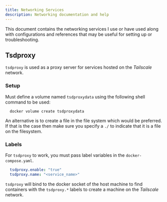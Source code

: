 ```yaml
---
title: Networking Services
description: Networking documentation and help
---
```


This document contains the networking services I use or have used along with configurations and references that may be useful for setting up or troubleshooting.

## Tsdproxy

`tsdproxy` is used as a proxy server for services hosted on the *Tailscale* network. 

### Setup

Must define a volume named `tsdproxydata` using the following shell command to be used:

```shell
  docker volume create tsdproxydata
```

An alternative is to create a file in the file system which would be preferred. If that is the case then make sure you specify a `./` to indicate that it is a file on the filesystem. 

### Labels

For `tsdproxy` to work, you must pass label variables in the `docker-compose.yaml`.

```yaml
  tsdproxy.enable: "true"
  tsdproxy.name: "<service_name>"
```
`tsdproxy` will bind to the docker socket of the host machine to find containers with the `tsdproxy.*` labels to create a machine on the *Tailscale* network.
